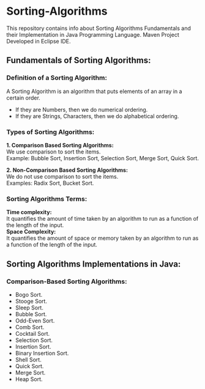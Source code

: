 # Sorting-Algorithms
This repository contains info about Sorting Algorithms Fundamentals and their Implementation in Java Programming Language.
<h7>Maven Project Developed in Eclipse IDE.</h7>

## Fundamentals of Sorting Algorithms:
### Definition of a Sorting Algorithm:
A Sorting Algorithm is an algorithm that puts elements of an array in a certain order.
<ul>
    <li>If they are Numbers, then we do numerical ordering.</li>
    <li>If they are Strings, Characters, then we do alphabetical ordering.</li>
</ul>

### Types of Sorting Algorithms:
<b> 1. Comparison Based Sorting Algorithms:</b><br/> 
We use comparison to sort the items.<br/>
Example: Bubble Sort, Insertion Sort, Selection Sort, Merge Sort, Quick Sort.<br/>
    
<b> 2. Non-Comparison Based Sorting Algorithms:</b><br/> 
We do not use comparison to sort the items.<br/>
Examples: Radix Sort, Bucket Sort.<br/>

### Sorting Algorithms Terms:
<b>Time complexity:</b><br/>
It quantifies the amount of time taken by an algorithm to run as a function of the length of the input.<br/>
<b>Space Complexity:</b><br/>
It quantifies the amount of space or memory taken by an algorithm to run as a function of the length of the input.<br/>



## Sorting Algorithms Implementations in Java:     
### Comparison-Based Sorting Algorithms:
<ul>
	<li>Bogo Sort.</li>
	<li>Stooge Sort.</li>
	<li>Sleep Sort.</li>
	<li>Bubble Sort.</li>
	<li>Odd-Even Sort.</li>
	<li>Comb Sort.</li>
	<li>Cocktail Sort.</li>
	<li>Selection Sort.</li>
	<li>Insertion Sort.</li>
	<li>Binary Insertion Sort.</li>
	<li>Shell Sort.</li>
	<li>Quick Sort.</li>
	<li>Merge Sort.</li>
	<li>Heap Sort.</li>
</ul>        
